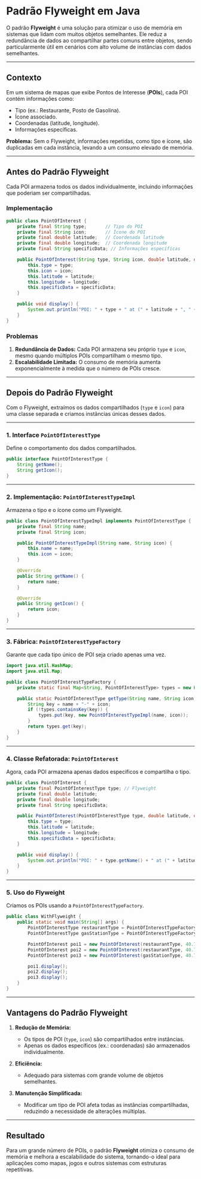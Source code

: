 
# Padrão Flyweight em Java

O padrão **Flyweight** é uma solução para otimizar o uso de memória em sistemas que lidam com muitos objetos semelhantes. Ele reduz a redundância de dados ao compartilhar partes comuns entre objetos, sendo particularmente útil em cenários com alto volume de instâncias com dados semelhantes.

---

## Contexto

Em um sistema de mapas que exibe Pontos de Interesse (**POIs**), cada POI contém informações como:
- Tipo (ex.: Restaurante, Posto de Gasolina).
- Ícone associado.
- Coordenadas (latitude, longitude).
- Informações específicas.

**Problema:** Sem o Flyweight, informações repetidas, como tipo e ícone, são duplicadas em cada instância, levando a um consumo elevado de memória.

---

## Antes do Padrão Flyweight

Cada POI armazena todos os dados individualmente, incluindo informações que poderiam ser compartilhadas.

### Implementação

```java
public class PointOfInterest {
    private final String type;       // Tipo do POI
    private final String icon;       // Ícone do POI
    private final double latitude;   // Coordenada latitude
    private final double longitude;  // Coordenada longitude
    private final String specificData; // Informações específicas

    public PointOfInterest(String type, String icon, double latitude, double longitude, String specificData) {
        this.type = type;
        this.icon = icon;
        this.latitude = latitude;
        this.longitude = longitude;
        this.specificData = specificData;
    }

    public void display() {
        System.out.println("POI: " + type + " at (" + latitude + ", " + longitude + ") - " + specificData);
    }
}
```

### Problemas

1. **Redundância de Dados:** Cada POI armazena seu próprio `type` e `icon`, mesmo quando múltiplos POIs compartilham o mesmo tipo.
2. **Escalabilidade Limitada:** O consumo de memória aumenta exponencialmente à medida que o número de POIs cresce.

---

## Depois do Padrão Flyweight

Com o Flyweight, extraímos os dados compartilhados (`type` e `icon`) para uma classe separada e criamos instâncias únicas desses dados.

---

### 1. Interface `PointOfInterestType`

Define o comportamento dos dados compartilhados.

```java
public interface PointOfInterestType {
    String getName();
    String getIcon();
}
```

---

### 2. Implementação: `PointOfInterestTypeImpl`

Armazena o tipo e o ícone como um Flyweight.

```java
public class PointOfInterestTypeImpl implements PointOfInterestType {
    private final String name;
    private final String icon;

    public PointOfInterestTypeImpl(String name, String icon) {
        this.name = name;
        this.icon = icon;
    }

    @Override
    public String getName() {
        return name;
    }

    @Override
    public String getIcon() {
        return icon;
    }
}
```

---

### 3. Fábrica: `PointOfInterestTypeFactory`

Garante que cada tipo único de POI seja criado apenas uma vez.

```java
import java.util.HashMap;
import java.util.Map;

public class PointOfInterestTypeFactory {
    private static final Map<String, PointOfInterestType> types = new HashMap<>();

    public static PointOfInterestType getType(String name, String icon) {
        String key = name + "-" + icon;
        if (!types.containsKey(key)) {
            types.put(key, new PointOfInterestTypeImpl(name, icon));
        }
        return types.get(key);
    }
}
```

---

### 4. Classe Refatorada: `PointOfInterest`

Agora, cada POI armazena apenas dados específicos e compartilha o tipo.

```java
public class PointOfInterest {
    private final PointOfInterestType type; // Flyweight
    private final double latitude;
    private final double longitude;
    private final String specificData;

    public PointOfInterest(PointOfInterestType type, double latitude, double longitude, String specificData) {
        this.type = type;
        this.latitude = latitude;
        this.longitude = longitude;
        this.specificData = specificData;
    }

    public void display() {
        System.out.println("POI: " + type.getName() + " at (" + latitude + ", " + longitude + ") - " + specificData);
    }
}
```

---

### 5. Uso do Flyweight

Criamos os POIs usando a `PointOfInterestTypeFactory`.

```java
public class WithFlyweight {
    public static void main(String[] args) {
        PointOfInterestType restaurantType = PointOfInterestTypeFactory.getType("Restaurant", "restaurant_icon.png");
        PointOfInterestType gasStationType = PointOfInterestTypeFactory.getType("Gas Station", "gas_icon.png");

        PointOfInterest poi1 = new PointOfInterest(restaurantType, 40.7128, -74.0060, "Joe's Pizza");
        PointOfInterest poi2 = new PointOfInterest(restaurantType, 40.7138, -74.0160, "Central Sushi");
        PointOfInterest poi3 = new PointOfInterest(gasStationType, 40.7135, -74.0059, "Shell Gas Station");

        poi1.display();
        poi2.display();
        poi3.display();
    }
}
```

---

## Vantagens do Padrão Flyweight

1. **Redução de Memória:**
   - Os tipos de POI (`type`, `icon`) são compartilhados entre instâncias.
   - Apenas os dados específicos (ex.: coordenadas) são armazenados individualmente.

2. **Eficiência:**
   - Adequado para sistemas com grande volume de objetos semelhantes.

3. **Manutenção Simplificada:**
   - Modificar um tipo de POI afeta todas as instâncias compartilhadas, reduzindo a necessidade de alterações múltiplas.

---

## Resultado

Para um grande número de POIs, o padrão **Flyweight** otimiza o consumo de memória e melhora a escalabilidade do sistema, tornando-o ideal para aplicações como mapas, jogos e outros sistemas com estruturas repetitivas.
